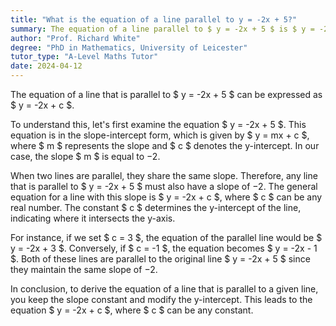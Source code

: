 ```yaml
---
title: "What is the equation of a line parallel to y = -2x + 5?"
summary: The equation of a line parallel to $ y = -2x + 5 $ is $ y = -2x + c $.
author: "Prof. Richard White"
degree: "PhD in Mathematics, University of Leicester"
tutor_type: "A-Level Maths Tutor"
date: 2024-04-12
---
```


The equation of a line that is parallel to $ y = -2x + 5 $ can be expressed as $ y = -2x + c $.

To understand this, let's first examine the equation $ y = -2x + 5 $. This equation is in the slope-intercept form, which is given by $ y = mx + c $, where $ m $ represents the slope and $ c $ denotes the y-intercept. In our case, the slope $ m $ is equal to $-2$.

When two lines are parallel, they share the same slope. Therefore, any line that is parallel to $ y = -2x + 5 $ must also have a slope of $-2$. The general equation for a line with this slope is $ y = -2x + c $, where $ c $ can be any real number. The constant $ c $ determines the y-intercept of the line, indicating where it intersects the y-axis.

For instance, if we set $ c = 3 $, the equation of the parallel line would be $ y = -2x + 3 $. Conversely, if $ c = -1 $, the equation becomes $ y = -2x - 1 $. Both of these lines are parallel to the original line $ y = -2x + 5 $ since they maintain the same slope of $-2$.

In conclusion, to derive the equation of a line that is parallel to a given line, you keep the slope constant and modify the y-intercept. This leads to the equation $ y = -2x + c $, where $ c $ can be any constant.
    